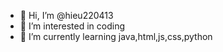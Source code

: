 - 👋 Hi, I’m @hieu220413
- 👀 I’m interested in coding
- 🌱 I’m currently learning java,html,js,css,python
<!---
hieu220413/hieu220413 is a ✨ special ✨ repository because its `README.md` (this file) appears on your GitHub profile.
You can click the Preview link to take a look at your changes.
--->
